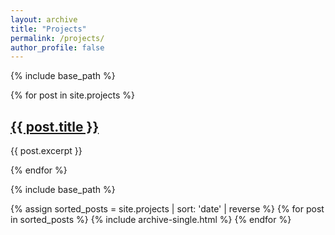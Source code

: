```yaml
---
layout: archive
title: "Projects"
permalink: /projects/
author_profile: false
---
```


{% include base_path %}

{% for post in site.projects %}
  <h2><a href="{{ post.url }}">{{ post.title }}</a></h2>
  <p>{{ post.excerpt }}</p>
{% endfor %}

{% include base_path %}

{% assign sorted_posts = site.projects | sort: 'date' | reverse %}
{% for post in sorted_posts %}
  {% include archive-single.html %}
{% endfor %}